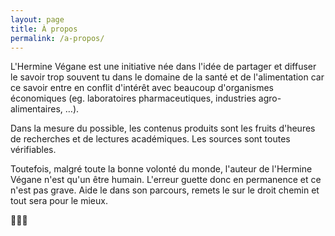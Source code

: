 ```yaml
---
layout: page
title: À propos
permalink: /a-propos/
---
```


L'Hermine Végane est une initiative née dans l'idée de partager et diffuser le savoir trop souvent tu dans le domaine de la santé et de l'alimentation car ce savoir entre en conflit d'intérêt avec beaucoup d'organismes économiques (eg. laboratoires pharmaceutiques, industries agro-alimentaires, …).

Dans la mesure du possible, les contenus produits sont les fruits d'heures de recherches et de lectures académiques. Les sources sont toutes vérifiables.

Toutefois, malgré toute la bonne volonté du monde, l'auteur de l'Hermine Végane n'est qu'un être humain. L'erreur guette donc en permanence et ce n'est pas grave. Aide le dans son parcours, remets le sur le droit chemin et tout sera pour le mieux.

💙💚💛
